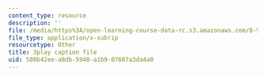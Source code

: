 ```yaml
---
content_type: resource
description: ''
file: /media/https%3A/open-learning-course-data-rc.s3.amazonaws.com/8-962-general-relativity-spring-2020/580b42eea8db5948a1b907607a3da4a0_4QPKWFme0k4.vtt
file_type: application/x-subrip
resourcetype: Other
title: 3play caption file
uid: 580b42ee-a8db-5948-a1b9-07607a3da4a0
---
```


